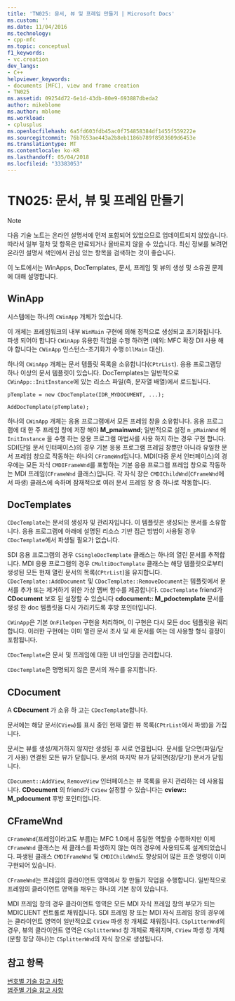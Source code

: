 ```yaml
---
title: 'TN025: 문서, 뷰 및 프레임 만들기 | Microsoft Docs'
ms.custom: ''
ms.date: 11/04/2016
ms.technology:
- cpp-mfc
ms.topic: conceptual
f1_keywords:
- vc.creation
dev_langs:
- C++
helpviewer_keywords:
- documents [MFC], view and frame creation
- TN025
ms.assetid: 09254d72-6e1d-43db-80e9-693887dbeda2
author: mikeblome
ms.author: mblome
ms.workload:
- cplusplus
ms.openlocfilehash: 6a5fd603fdb45ac0f754858384df1455f559222e
ms.sourcegitcommit: 76b7653ae443a2b8eb1186b789f8503609d6453e
ms.translationtype: MT
ms.contentlocale: ko-KR
ms.lasthandoff: 05/04/2018
ms.locfileid: "33383053"
---
```

# <a name="tn025-document-view-and-frame-creation"></a>TN025: 문서, 뷰 및 프레임 만들기
> [!NOTE]
>  다음 기술 노트는 온라인 설명서에 먼저 포함되어 있었으므로 업데이트되지 않았습니다. 따라서 일부 절차 및 항목은 만료되거나 올바르지 않을 수 있습니다. 최신 정보를 보려면 온라인 설명서 색인에서 관심 있는 항목을 검색하는 것이 좋습니다.  
  
 이 노트에서는 WinApps, DocTemplates, 문서, 프레임 및 뷰의 생성 및 소유권 문제에 대해 설명합니다.  
  
## <a name="winapp"></a>WinApp  
 시스템에는 하나의 `CWinApp` 개체가 있습니다.  
  
 이 개체는 프레임워크의 내부 `WinMain` 구현에 의해 정적으로 생성되고 초기화됩니다. 파생 되어야 합니다 `CWinApp` 유용한 작업을 수행 하려면 (예외: MFC 확장 Dll 사용 해야 합니다는 `CWinApp` 인스턴스-초기화가 수행 `DllMain` 대신).  
  
 하나의 `CWinApp` 개체는 문서 템플릿 목록을 소유합니다(`CPtrList`). 응용 프로그램당 하나 이상의 문서 템플릿이 있습니다. DocTemplates는 일반적으로 `CWinApp::InitInstance`에 있는 리소스 파일(즉, 문자열 배열)에서 로드됩니다.  
  
```  
pTemplate = new CDocTemplate(IDR_MYDOCUMENT, ...);

AddDocTemplate(pTemplate);
```  
  
 하나의 `CWinApp` 개체는 응용 프로그램에서 모든 프레임 창을 소유합니다. 응용 프로그램에 대 한 주 프레임 창에 저장 해야 **M_pmainwnd**; 일반적으로 설정 `m_pMainWnd` 에 `InitInstance` 을 수행 하는 응용 프로그램 마법사를 사용 하지 하는 경우 구현 합니다. SDI(단일 문서 인터페이스)의 경우 기본 응용 프로그램 프레임 창뿐만 아니라 유일한 문서 프레임 창으로 작동하는 하나의 `CFrameWnd`입니다. MDI(다중 문서 인터페이스)의 경우에는 모든 자식 `CMDIFrameWnd`를 포함하는 기본 응용 프로그램 프레임 창으로 작동하는 MDI 프레임(`CFrameWnd` 클래스)입니다. 각 자식 창은 `CMDIChildWnd`(`CFrameWnd`에서 파생) 클래스에 속하며 잠재적으로 여러 문서 프레임 창 중 하나로 작동합니다.  
  
## <a name="doctemplates"></a>DocTemplates  
 `CDocTemplate`는 문서의 생성자 및 관리자입니다. 이 템플릿은 생성되는 문서를 소유합니다. 응용 프로그램에 아래에 설명된 리소스 기반 접근 방법이 사용될 경우 `CDocTemplate`에서 파생될 필요가 없습니다.  
  
 SDI 응용 프로그램의 경우 `CSingleDocTemplate` 클래스는 하나의 열린 문서를 추적합니다. MDI 응용 프로그램의 경우 `CMultiDocTemplate` 클래스는 해당 템플릿으로부터 생성된 모든 현재 열린 문서의 목록(`CPtrList`)을 유지합니다. `CDocTemplate::AddDocument` 및 `CDocTemplate::RemoveDocument`는 템플릿에서 문서를 추가 또는 제거하기 위한 가상 멤버 함수를 제공합니다. `CDocTemplate` friend가 **CDocument** 보호 된 설정할 수 있습니다 **cdocument:: M_pdoctemplate** 문서를 생성 한 doc 템플릿을 다시 가리키도록 후방 포인터입니다.  
  
 `CWinApp`은 기본 `OnFileOpen` 구현을 처리하며, 이 구현은 다시 모든 doc 템플릿을 쿼리합니다. 이러한 구현에는 이미 열린 문서 조사 및 새 문서를 여는 데 사용할 형식 결정이 포함됩니다.  
  
 `CDocTemplate`은 문서 및 프레임에 대한 UI 바인딩을 관리합니다.  
  
 `CDocTemplate`은 명명되지 않은 문서의 개수를 유지합니다.  
  
## <a name="cdocument"></a>CDocument  
 A **CDocument** 가 소유 하 고는 `CDocTemplate`합니다.  
  
 문서에는 해당 문서(`CView`)를 표시 중인 현재 열린 뷰 목록(`CPtrList`에서 파생)을 가집니다.  
  
 문서는 뷰를 생성/제거하지 않지만 생성된 후 서로 연결됩니다. 문서를 닫으면(파일/닫기 사용) 연결된 모든 뷰가 닫힙니다. 문서의 마지막 뷰가 닫히면(창/닫기) 문서가 닫힙니다.  
  
 `CDocument::AddView`, `RemoveView` 인터페이스는 뷰 목록을 유지 관리하는 데 사용됩니다. **CDocument** 의 friend가 `CView` 설정할 수 있습니다는 **cview:: M_pdocument** 후방 포인터입니다.  
  
## <a name="cframewnd"></a>CFrameWnd  
 `CFrameWnd`(프레임이라고도 부름)는 MFC 1.0에서 동일한 역할을 수행하지만 이제 `CFrameWnd` 클래스는 새 클래스를 파생하지 않는 여러 경우에 사용되도록 설계되었습니다. 파생된 클래스 `CMDIFrameWnd` 및 `CMDIChildWnd`도 향상되어 많은 표준 명령이 이미 구현되어 있습니다.  
  
 `CFrameWnd`는 프레임의 클라이언트 영역에서 창 만들기 작업을 수행합니다. 일반적으로 프레임의 클라이언트 영역을 채우는 하나의 기본 창이 있습니다.  
  
 MDI 프레임 창의 경우 클라이언트 영역은 모든 MDI 자식 프레임 창의 부모가 되는 MDICLIENT 컨트롤로 채워집니다. SDI 프레임 창 또는 MDI 자식 프레임 창의 경우에는 클라이언트 영역이 일반적으로 `CView` 파생 창 개체로 채워집니다. `CSplitterWnd`의 경우, 뷰의 클라이언트 영역은 `CSplitterWnd` 창 개체로 채워지며, `CView` 파생 창 개체(분할 창당 하나)는 `CSplitterWnd`의 자식 창으로 생성됩니다.  
  
## <a name="see-also"></a>참고 항목  
 [번호별 기술 참고 사항](../mfc/technical-notes-by-number.md)   
 [범주별 기술 참고 사항](../mfc/technical-notes-by-category.md)

